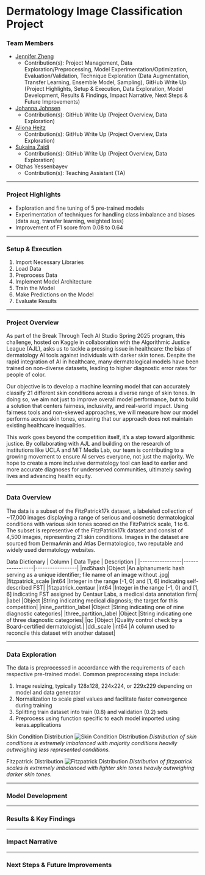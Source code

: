 # Dermatology Image Classification Project

### Team Members
- [Jennifer Zheng](https://github.com/jennifer-z-1)<br>
  - Contribution(s): Project Management, Data Exploration/Preprocessing, Model Experimentation/Optimization, Evaluation/Validation, Technique Exploration (Data Augmentation, Transfer Learning, Ensemble Model, Sampling), GitHub Write Up (Project Highlights, Setup & Execution, Data Exploration, Model Development, Results & Findings, Impact Narrative, Next Steps & Future Improvements)
- [Johanna Johnsen](https://github.com/johannaj16)
  - Contribution(s): GitHub Write Up (Project Overview, Data Exploration)
- [Aliona Heitz](https://github.com/alionaheitz)<br>
  - Contribution(s): GitHub Write Up (Project Overview, Data Exploration)
- [Sukaina Zaidi](https://github.com/sukainazaidi)<br>
  - Contribution(s): GitHub Write Up (Project Overview, Data Exploration)
- Olzhas Yessenbayev
  - Contribution(s): Teaching Assistant (TA)

--- 
### Project Highlights
- Exploration and fine tuning of 5 pre-trained models
- Experimentation of techniques for handling class imbalance and biases (data aug, transfer learning, weighted loss)
- Improvement of F1 score from 0.08 to 0.64

--- 
### Setup & Execution
1. Import Necessary Libraries
2. Load Data
3. Preprocess Data
4. Implement Model Architecture
5. Train the Model
6. Make Predictions on the Model
7. Evaluate Results

--- 
### Project Overview

As part of the Break Through Tech AI Studio Spring 2025 program, this challenge, hosted on Kaggle in collaboration with the Algorithmic Justice League (AJL), asks us to tackle a pressing issue in healthcare: the bias of dermatology AI tools against individuals with darker skin tones. Despite the rapid integration of AI in healthcare, many dermatological models have been trained on non-diverse datasets, leading to higher diagnostic error rates for people of color.

Our objective is to develop a machine learning model that can accurately classify 21 different skin conditions across a diverse range of skin tones. In doing so, we aim not just to improve overall model performance, but to build a solution that centers fairness, inclusivity, and real-world impact. Using fairness tools and non-skewed approaches, we will measure how our model performs across skin tones, ensuring that our approach does not maintain existing healthcare inequalities.

This work goes beyond the competition itself, it’s a step toward algorithmic justice. By collaborating with AJL and building on the research of institutions like UCLA and MIT Media Lab, our team is contributing to a growing movement to ensure AI serves everyone, not just the majority. We hope to create a more inclusive dermatology tool can lead to earlier and more accurate diagnoses for underserved communities, ultimately saving lives and advancing health equity.

--- 
### Data Overview
The data is a subset of the FitzPatrick17k dataset, a labeleled collection of ~17,000 images displaying a range of serious and cosmetic dermatological conditions with various skin tones scored on the FitzPatrick scale, 1 to 6. The subset is representive of the FitzPatrick17k dataset and consist of 4,500 images, representing 21 skin conditions. Images in the dataset are sourced from DermaAmin and Atlas Dermatologico, two reputable and widely used dermatology websites. 

Data Dictionary
| Column      | Data Type       | Description       |
|-----------------|-----------------|-----------------|
|md5hash |Object |An alphanumeric hash serving as a unique identifier; file name of an image without .jpg|
|fitzpatrick_scale	|int64 |Integer in the range [-1, 0) and [1, 6] indicating self-described FST|
|fitzpatrick_centaur	|int64 |Integer in the range [-1, 0) and [1, 6] indicating FST assigned by Centaur Labs, a medical data annotation firm|
|label	|Object	|String indicating medical diagnosis; the target for this competition|
|nine_partition_label	|Object |String indicating one of nine diagnostic categories|
|three_partition_label	|Object	|String indicating one of three diagnostic categories|
|qc	|Object |Quality control check by a Board-certified dermatologist.|
|ddi_scale	|int64 |A column used to reconcile this dataset with another dataset|

--- 
### Data Exploration
The data is preprocessed in accordance with the requirements of each respective pre-trained model. Common preprocessing steps include:
1. Image resizing, typically 128x128, 224x224, or 229x229 depending on model and data generator
2. Normalization to scale pixel values and facilitate faster convergence during training
3. Splitting train dataset into train (0.8) and validation (0.2) sets
4. Preprocess using function specific to each model imported using keras.applications

Skin Condition Distribution
![Skin Condition Distribution](https://github.com/user-attachments/assets/81d0ac5b-6c85-4853-adaa-a1d9d4ba78fa)
*Distribution of skin conditions is extremely imbalanced with majority conditions heavily outweighing less represented conditions.*

Fitzpatrick  Distribution
![Fitzpatrick  Distribution](https://github.com/user-attachments/assets/327855f4-9911-4e3b-899d-a3995aa2bcfa)
*Distribution of fitzpatrick scales is extremely imbalanced with lighter skin tones heavily outweighing darker skin tones.*

--- 
### Model Development


--- 
### Results & Key Findings


--- 
### Impact Narrative


--- 
### Next Steps & Future Improvements
